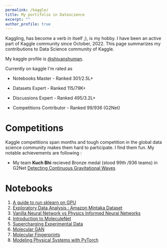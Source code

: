 ```yaml
---
permalink: /kaggle/
title: My portifolio in Datascience
excerpt: ""
author_profile: true
---
```


Kaggling, has become a verb in itself ;), is my hobby. I have been an active part of Kaggle community since October, 2022.
This page summarizes my contributions to Data Science community of Kaggle.

My kaggle profile is [@shivanshuman](https://www.kaggle.com/shivanshuman).

Currently on kaggle I'm rated as

  * Notebooks Master - Ranked 301/2.5L+

  * Datasets Expert - Ranked 115/79K+

  * Discussions Expert - Ranked 495/3.2L+

  * Competitions Contributor - Ranked 99/936 (G2Net)

# Competitions

Kaggle competitions span months and tough competition in the global data science community makes them hard to participate.
I find them fun. My notable achievements are following :

  * My team **Kuch Bhi** recieved Bronze medal (stood 99th /936 teams) in G2Net [Detecting Continuous Gravitational Waves](https://www.kaggle.com/competitions/g2net-detecting-continuous-gravitational-waves/leaderboard)


# Notebooks

1. [A guide to run sklearn on GPU](https://www.kaggle.com/code/shivanshuman/sklearn-on-gpu)
2. [Exploratory Data Analysis : Amazon Mintaka Dataset](https://www.kaggle.com/code/shivanshuman/eda-amazon-mintaka)
3. [Vanilla Neural Network vs Physics Informed Neural Networks](https://www.kaggle.com/code/shivanshuman/vanilla-nn-vs-physics-informednn)
4. [Introduction to MoleculeNet](https://www.kaggle.com/code/shivanshuman/introduction-to-moleculenet)
4. [Supercharging Experimental Data](https://www.kaggle.com/code/shivanshuman/supercharging-experimental-data)
5. [Molecular GAN](https://www.kaggle.com/code/shivanshuman/molecular-gan)
6. [Molecular Fingerprints](https://www.kaggle.com/code/shivanshuman/molecular-fingerprints)
7. [Modeling Physical Systems with PyTorch](https://www.kaggle.com/code/shivanshuman/modelling-physical-system-with-pytorch)
